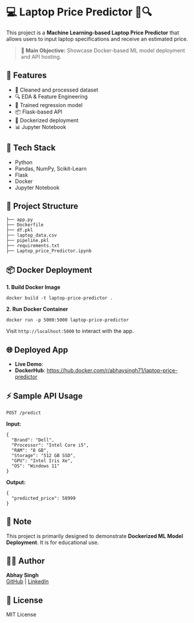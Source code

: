 
<h1>💻 Laptop Price Predictor 🧠🔍</h1>

<p>This project is a <strong>Machine Learning-based Laptop Price Predictor</strong> that allows users to input laptop specifications and receive an estimated price.</p>

<blockquote><strong>🔧 Main Objective:</strong> Showcase Docker-based ML model deployment and API hosting.</blockquote>

<h2>🚀 Features</h2>
<ul>
  <li>🧼 Cleaned and processed dataset</li>
  <li>🔍 EDA & Feature Engineering</li>
  <li>🔁 Trained regression model</li>
  <li>📦 Flask-based API</li>
  <li>🐳 Dockerized deployment</li>
  <li>📊 Jupyter Notebook</li>
</ul>

<h2>🧠 Tech Stack</h2>
<ul>
  <li>Python</li>
  <li>Pandas, NumPy, Scikit-Learn</li>
  <li>Flask</li>
  <li>Docker</li>
  <li>Jupyter Notebook</li>
</ul>

<h2>📁 Project Structure</h2>
<pre><code>├── app.py
├── Dockerfile
├── df.pkl
├── laptop_data.csv
├── pipeline.pkl
├── requirements.txt
├── Laptop_price_Predictor.ipynb</code></pre>

<h2>📦 Docker Deployment</h2>
<p><strong>1. Build Docker Image</strong></p>
<pre><code>docker build -t laptop-price-predictor .</code></pre>

<p><strong>2. Run Docker Container</strong></p>
<pre><code>docker run -p 5000:5000 laptop-price-predictor</code></pre>

<p>Visit <code>http://localhost:5000</code> to interact with the app.</p>

<h2>🌐 Deployed App</h2>
<ul>
  <li><strong>Live Demo</strong>: <a href="https://laptop-price-prediction-abhaysingh.streamlit.app/"></a></li>
  <li><strong>DockerHub</strong>: <a href="https://hub.docker.com/repository/docker/abhaysingh71/lappy/general">https://hub.docker.com/r/abhaysingh71/laptop-price-predictor</a></li>
</ul>

<h2>⚡ Sample API Usage</h2>
<pre><code>POST /predict</code></pre>

<p><strong>Input:</strong></p>
<pre><code>{
  "Brand": "Dell",
  "Processor": "Intel Core i5",
  "RAM": "8 GB",
  "Storage": "512 GB SSD",
  "GPU": "Intel Iris Xe",
  "OS": "Windows 11"
}</code></pre>

<p><strong>Output:</strong></p>
<pre><code>{
  "predicted_price": 58999
}</code></pre>

<h2>📌 Note</h2>
<p>This project is primarily designed to demonstrate <strong>Dockerized ML Model Deployment</strong>. It is for educational use.</p>

<h2>👨‍💻 Author</h2>
<p><strong>Abhay Singh</strong><br/>
<a href="https://github.com/AbhaySingh71">GitHub</a> |
<a href="https://www.linkedin.com/in/abhay-singh-050a5b293">LinkedIn</a></p>

<h2>📜 License</h2>
<p>MIT License</p>

</body>
</html>
